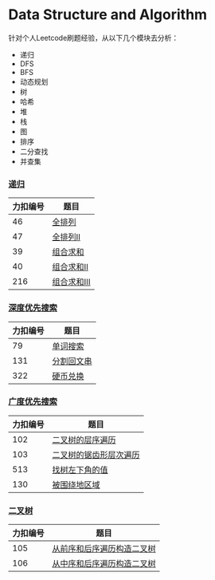# Data Structure and Algorithm
针对个人Leetcode刷题经验，从以下几个模块去分析：

+ 递归
+ DFS
+ BFS
+ 动态规划
+ 树
+ 哈希
+ 堆
+ 栈
+ 图
+ 排序
+ 二分查找
+ 并查集

### [递归](https://github.com/fkcs/Go-Data-Structure-Algorithm/tree/master/recursion)
|  力扣编号 | 题目  |
|  ----  | ----  |
| 46  | [全排列](https://github.com/fkcs/Go-Data-Structure-Algorithm/blob/master/recursion/lt46.go) |
| 47  | [全排列II](https://github.com/fkcs/Go-Data-Structure-Algorithm/blob/master/recursion/lt47.go) |
| 39  | [组合求和](https://github.com/fkcs/Go-Data-Structure-Algorithm/blob/master/recursion/lt39.go) |
| 40  | [组合求和II](https://github.com/fkcs/Go-Data-Structure-Algorithm/blob/master/recursion/lt40.go) |
| 216  | [组合求和III](https://github.com/fkcs/Go-Data-Structure-Algorithm/blob/master/recursion/lt216.go) |

### [深度优先搜索](https://github.com/fkcs/Go-Data-Structure-Algorithm/tree/master/dfs)
|  力扣编号 | 题目  |
|  ----  | ----  |
| 79  | [单词搜索](https://github.com/fkcs/Go-Data-Structure-Algorithm/blob/master/dfs/lt79.go) |
| 131  | [分割回文串](https://github.com/fkcs/Go-Data-Structure-Algorithm/blob/master/dfs/lt131.go) |
| 322  | [硬币兑换](https://github.com/fkcs/Go-Data-Structure-Algorithm/blob/master/dfs/lt322.go) |

### [广度优先搜索](https://github.com/fkcs/Go-Data-Structure-Algorithm/tree/master/bfs)
|  力扣编号 | 题目  |
|  ----  | ----  |
| 102  | [二叉树的层序遍历](https://github.com/fkcs/Go-Data-Structure-Algorithm/blob/master/bfs/lt102.go) |
| 103  | [二叉树的锯齿形层次遍历](https://github.com/fkcs/Go-Data-Structure-Algorithm/blob/master/bfs/lt103.go) |
| 513  | [找树左下角的值](https://github.com/fkcs/Go-Data-Structure-Algorithm/blob/master/bfs/lt513.go) |
| 130 |  [被围绕地区域](https://github.com/fkcs/Go-Data-Structure-Algorithm/blob/master/bfs/lt130.go)|

### [二叉树](https://github.com/fkcs/Go-Data-Structure-Algorithm/tree/master/tree)
|  力扣编号 | 题目  |
|  ----  | ----  |
|  105  | [从前序和后序遍历构造二叉树](https://github.com/fkcs/Go-Data-Structure-Algorithm/blob/master/tree/lt105.go)  |
|  106  | [从中序和后序遍历构造二叉树](https://github.com/fkcs/Go-Data-Structure-Algorithm/blob/master/tree/lt106.go)  |